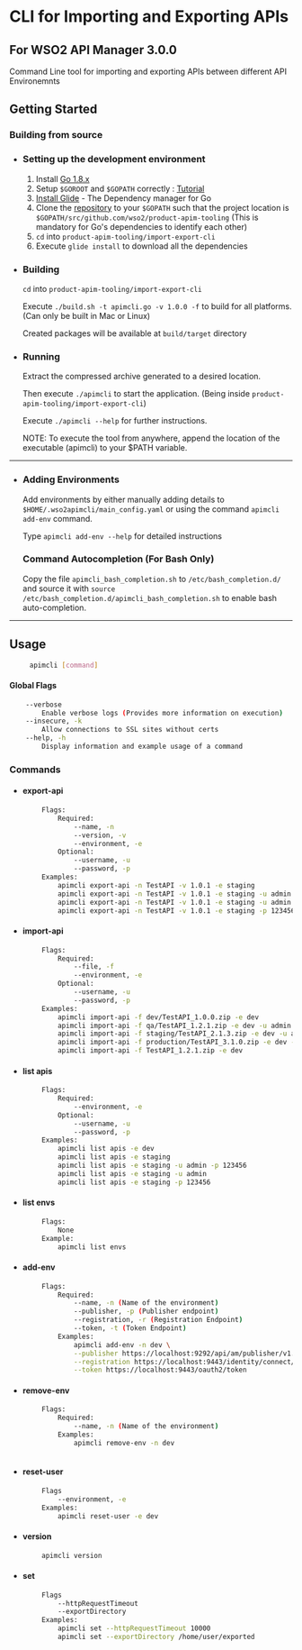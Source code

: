 # CLI for Importing and Exporting APIs
## For WSO2 API Manager 3.0.0

Command Line tool for importing and exporting APIs between different API Environemnts

## Getting Started

### Building from source 
- ### Setting up the development environment
    1. Install [Go 1.8.x](https://golang.org/dl)
    2. Setup `$GOROOT` and `$GOPATH` correctly : [Tutorial](https://www.goinggo.net/2016/05/installing-go-and-your-workspace.html) 
    3. [Install Glide](https://github.com/Masterminds/glide#install) - The Dependency manager for Go
    4. Clone the [repository](https://github.com/wso2/product-apim-tooling) to your `$GOPATH` such that the project location is `$GOPATH/src/github.com/wso2/product-apim-tooling` (This is mandatory for Go's dependencies to identify each other)
    5. `cd` into `product-apim-tooling/import-export-cli` 
    6. Execute `glide install` to download all the dependencies

- ### Building
   `cd` into `product-apim-tooling/import-export-cli`
   
    Execute `./build.sh -t apimcli.go -v 1.0.0 -f` to build for all platforms. (Can only be built in Mac or Linux)
      
    Created packages will be available at `build/target` directory
    
- ### Running
    Extract the compressed archive generated to a desired location.
    
    Then execute `./apimcli` to start the application. (Being inside `product-apim-tooling/import-export-cli`)
    
    Execute `./apimcli --help` for further instructions.
    
    NOTE: To execute the tool from anywhere, append the location of the executable (apimcli) to your $PATH variable.
    
***

- ### Adding Environments
    Add environments by either manually adding details to `$HOME/.wso2apimcli/main_config.yaml` or using the command
    `apimcli add-env` command.
    
    Type `apimcli add-env --help` for detailed instructions
    
  ### Command Autocompletion (For Bash Only)
    Copy the file `apimcli_bash_completion.sh` to `/etc/bash_completion.d/` and source it with
    `source /etc/bash_completion.d/apimcli_bash_completion.sh` to enable bash auto-completion.

***

## Usage 
```bash
     apimcli [command]
```

#### Global Flags
```bash
    --verbose
        Enable verbose logs (Provides more information on execution)
    --insecure, -k
        Allow connections to SSL sites without certs
    --help, -h
        Display information and example usage of a command
```

### Commands
   * #### export-api
```bash
        Flags:
            Required:
                --name, -n
                --version, -v
                --environment, -e
            Optional:
                --username, -u
                --password, -p
        Examples:
            apimcli export-api -n TestAPI -v 1.0.1 -e staging
            apimcli export-api -n TestAPI -v 1.0.1 -e staging -u admin -p 123456
            apimcli export-api -n TestAPI -v 1.0.1 -e staging -u admin
            apimcli export-api -n TestAPI -v 1.0.1 -e staging -p 123456
```

* #### import-api
```bash
        Flags:
            Required:
                --file, -f
                --environment, -e
            Optional:
                --username, -u 
                --password, -p 
        Examples:
            apimcli import-api -f dev/TestAPI_1.0.0.zip -e dev
            apimcli import-api -f qa/TestAPI_1.2.1.zip -e dev -u admin -p 123456
            apimcli import-api -f staging/TestAPI_2.1.3.zip -e dev -u admin
            apimcli import-api -f production/TestAPI_3.1.0.zip -e dev -p 123456 
            apimcli import-api -f TestAPI_1.2.1.zip -e dev
```

* #### list apis
```bash
        Flags:
            Required:
                --environment, -e
            Optional:
                --username, -u 
                --password, -p 
        Examples:
            apimcli list apis -e dev
            apimcli list apis -e staging 
            apimcli list apis -e staging -u admin -p 123456
            apimcli list apis -e staging -u admin
            apimcli list apis -e staging -p 123456
```

*  #### list envs
```bash
        Flags:
            None
        Example:
            apimcli list envs
```

* #### add-env
```bash
        Flags:
            Required:
                --name, -n (Name of the environment)
                --publisher, -p (Publisher endpoint)
                --registration, -r (Registration Endpoint)
                --token, -t (Token Endpoint)
            Examples:
                apimcli add-env -n dev \
                --publisher https://localhost:9292/api/am/publisher/v1.0 \
                --registration https://localhost:9443/identity/connect/register \
                --token https://localhost:9443/oauth2/token
```

* #### remove-env
```bash
        Flags:
            Required:
                --name, -n (Name of the environment)
            Examples:
                apimcli remove-env -n dev
                
```

* #### reset-user
```bash
        Flags
            --environment, -e
        Examples:
            apimcli reset-user -e dev
```

* #### version
```bash
        apimcli version 
``` 

* #### set
```bash
        Flags
            --httpRequestTimeout
            --exportDirectory
        Examples:
            apimcli set --httpRequestTimeout 10000
            apimcli set --exportDirectory /home/user/exported 
```
